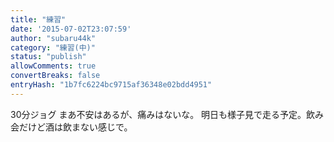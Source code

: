 ```yaml
---
title: "練習"
date: '2015-07-02T23:07:59'
author: "subaru44k"
category: "練習(中)"
status: "publish"
allowComments: true
convertBreaks: false
entryHash: "1b7fc6224bc9715af36348e02bdd4951"
---
```

30分ジョグ
まあ不安はあるが、痛みはないな。
明日も様子見で走る予定。飲み会だけど酒は飲まない感じで。
